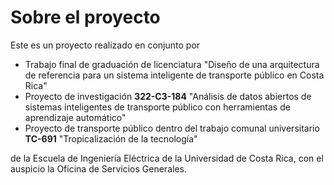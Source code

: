 # Sobre el proyecto

Este es un proyecto realizado en conjunto por

- Trabajo final de graduación de licenciatura "Diseño de una arquitectura de referencia para un sistema inteligente de transporte público en Costa Rica"
- Proyecto de investigación **322-C3-184** "Análisis de datos abiertos de sistemas inteligentes de transporte público con herramientas de aprendizaje automático"
- Proyecto de transporte público dentro del trabajo comunal universitario **TC-691** "Tropicalización de la tecnología"

de la Escuela de Ingeniería Eléctrica de la Universidad de Costa Rica, con el auspicio la Oficina de Servicios Generales.
